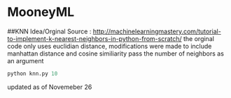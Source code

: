 # MooneyML

##KNN 
Idea/Orginal Source : http://machinelearningmastery.com/tutorial-to-implement-k-nearest-neighbors-in-python-from-scratch/
the orginal code only uses euclidian distance, modifications were made to include manhattan distance and cosine similiarity
pass the number of neighbors as an argument
```python
python knn.py 10
```
updated as of Novemeber 26

